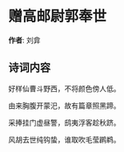 # 赠高邮尉郭奉世

**作者**: 刘弇

## 诗词内容

好样仙曹斗野西，不将颜色傍人低。

由来胸腹开蒙汜，故有篇章照黑蹄。

采捧挂门虚昼警，鸱夷浮客趁秋跻。

风胡去世纯钩蛰，谁取吹毛莹䴙鹈。

